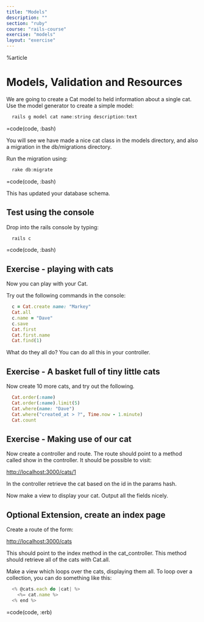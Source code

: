 ```yaml
---
title: "Models"
description: ""
section: "ruby"
course: "rails-course"
exercise: "models"
layout: "exercise"
---
```



%article



# Models, Validation and Resources

We are going to create a Cat model to held information about a single cat. Use the model generator to create a simple model:

```js
  rails g model cat name:string description:text
```

=code(code, :bash)



You will see we have made a nice cat class in the models directory, and also a migration in the db/migrations directory.

Run the migration using:

```js
  rake db:migrate
```

=code(code, :bash)



This has updated your database schema.

## Test using the console

Drop into the rails console by typing:

```js
  rails c
```

=code(code, :bash)




## Exercise - playing with cats
Now you can play with your Cat.

Try out the following commands in the console:

```ruby
  c = Cat.create name: "Markey"
  Cat.all
  c.name = "Dave"
  c.save
  Cat.first
  Cat.first.name
  Cat.find(1)
```





What do they all do? You can do all this in your controller.




## Exercise - A basket full of tiny little cats

Now create 10 more cats, and try out the following.

```ruby
  Cat.order(:name)
  Cat.order(:name).limit(5)
  Cat.where(name: "Dave")
  Cat.where("created_at > ?", Time.now - 1.minute)
  Cat.count
```






## Exercise - Making use of our cat

Now create a controller and route. The route should point to a method called show in the controller. It should be possible to visit:

<http://localhost:3000/cats/1>




In the controller retrieve the cat based on the id in the params hash.

Now make a view to display your cat. Output all the fields nicely.



## Optional Extension, create an index page

Create a route of the form:

<http://localhost:3000/cats>



This should point to the index method in the cat_controller. This method should retrieve all of the cats with Cat.all.

Make a view which loops over the cats, displaying them all. To loop over a collection, you can do something like this:

```js
  <% @cats.each do |cat| %>
    <%= cat.name %>
  <% end %>
```

=code(code, :erb)

